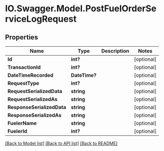 # IO.Swagger.Model.PostFuelOrderServiceLogRequest
## Properties

Name | Type | Description | Notes
------------ | ------------- | ------------- | -------------
**Id** | **int?** |  | [optional] 
**TransactionId** | **int?** |  | [optional] 
**DateTimeRecorded** | **DateTime?** |  | [optional] 
**RequestType** | **int?** |  | [optional] 
**RequestSerializedData** | **string** |  | [optional] 
**RequestSerializedAs** | **string** |  | [optional] 
**ResponseSerializedData** | **string** |  | [optional] 
**ResponseSerializedAs** | **string** |  | [optional] 
**FuelerName** | **string** |  | [optional] 
**FuelerId** | **int?** |  | [optional] 

[[Back to Model list]](../README.md#documentation-for-models) [[Back to API list]](../README.md#documentation-for-api-endpoints) [[Back to README]](../README.md)

